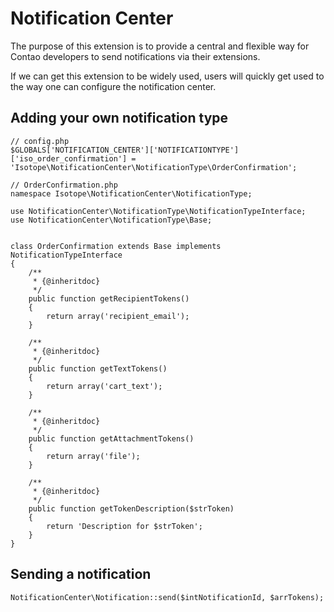 Notification Center
===================

The purpose of this extension is to provide a central and flexible way for
Contao developers to send notifications via their extensions.

If we can get this extension to be widely used, users will quickly get used
to the way one can configure the notification center.

## Adding your own notification type

```
// config.php
$GLOBALS['NOTIFICATION_CENTER']['NOTIFICATIONTYPE']['iso_order_confirmation'] = 'Isotope\NotificationCenter\NotificationType\OrderConfirmation';

// OrderConfirmation.php
namespace Isotope\NotificationCenter\NotificationType;

use NotificationCenter\NotificationType\NotificationTypeInterface;
use NotificationCenter\NotificationType\Base;


class OrderConfirmation extends Base implements NotificationTypeInterface
{
    /**
     * {@inheritdoc}
     */
    public function getRecipientTokens()
    {
        return array('recipient_email');
    }

    /**
     * {@inheritdoc}
     */
    public function getTextTokens()
    {
        return array('cart_text');
    }

    /**
     * {@inheritdoc}
     */
    public function getAttachmentTokens()
    {
        return array('file');
    }

    /**
     * {@inheritdoc}
     */
    public function getTokenDescription($strToken)
    {
        return 'Description for $strToken';
    }
}
```


## Sending a notification

```
NotificationCenter\Notification::send($intNotificationId, $arrTokens);